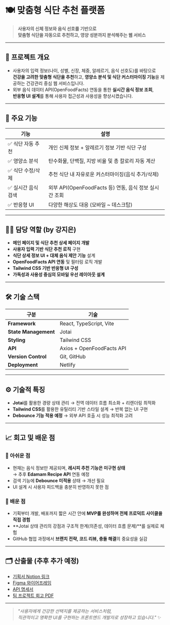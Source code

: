# 🍽 맞춤형 식단 추천 플랫폼  
> **사용자의 신체 정보와 음식 선호를 기반으로**  
> **맞춤형 식단을 자동으로 추천하고, 영양 성분까지 분석해주는 웹 서비스**

---

## 📌 프로젝트 개요  
- 사용자의 입력 정보(나이, 성별, 신장, 체중, 알레르기, 음식 선호도)를 바탕으로  
  **건강을 고려한 맞춤형 식단을 추천**하고, **영양소 분석 및 식단 커스터마이징 기능**을 제공하는 건강관리 중심 웹 서비스입니다.  
- 외부 음식 데이터 API(OpenFoodFacts) 연동을 통한 **실시간 음식 정보 조회**,  
  **반응형 UI 설계**를 통해 사용자 접근성과 사용성을 향상시켰습니다.

---

## 🔑 주요 기능

| 기능 | 설명 |
|------|------|
| ✅ 식단 자동 추천 | 개인 신체 정보 + 알레르기 정보 기반 식단 구성 |
| ✅ 영양소 분석 | 탄수화물, 단백질, 지방 비율 및 총 칼로리 자동 계산 |
| ✅ 식단 수정/삭제 | 추천 식단 내 자유로운 커스터마이징(음식 추가/삭제) |
| ✅ 실시간 음식 검색 | 외부 API(OpenFoodFacts 등) 연동, 음식 정보 실시간 조회 |
| ✅ 반응형 UI | 다양한 해상도 대응 (모바일 ~ 데스크탑) |

---

## 👩‍💻 담당 역할 (by 강지은)

- **메인 페이지 및 식단 추천 상세 페이지 개발**
- **사용자 입력 기반 식단 추천 로직** 구현
- **식단 상세 정보 UI + 대체 음식 제안 기능** 설계
- **OpenFoodFacts API 연동** 및 필터링 로직 개발
- **Tailwind CSS 기반 반응형 UI 구성**
- **가독성과 사용성 중심의 모바일 우선 레이아웃 설계**

---

## 🛠 기술 스택

| 구분 | 기술 |
|------|------|
| **Framework** | React, TypeScript, Vite |
| **State Management** | Jotai |
| **Styling** | Tailwind CSS |
| **API** | Axios + OpenFoodFacts API |
| **Version Control** | Git, GitHub |
| **Deployment** | Netlify |

---

## ⚙️ 기술적 특징
- **Jotai**를 활용한 경량 상태 관리 → 전역 데이터 흐름 최소화 + 리렌더링 최적화  
- **Tailwind CSS**를 활용한 유틸리티 기반 스타일 설계 → 반복 없는 UI 구현  
- **Debounce 기능 적용 예정** → 외부 API 호출 시 성능 최적화 고려  

---

## 📈 회고 및 배운 점

### 🔹 아쉬운 점
- 현재는 음식 정보만 제공되며, **레시피 추천 기능은 미구현 상태**  
  → 추후 **Edamam Recipe API** 연동 예정  
- 검색 기능에 **Debounce 미적용** 상태 → 개선 필요  
- UI 설계 시 사용자 피드백을 충분히 반영하지 못한 점  

### 🔹 배운 점
- 기획부터 개발, 배포까지 짧은 시간 안에 **MVP를 완성하며 전체 프로덕트 사이클을 직접 경험**  
- **Jotai 상태 관리의 강점과 구조적 한계(의존성, 데이터 흐름 문제)**를 실제로 체험  
- GitHub 협업 과정에서 **브랜치 전략, 코드 리뷰, 충돌 해결**의 중요성을 실감

---

## 🗂 산출물 (추후 추가 예정)

- [기획서 Notion 링크](#)
- [Figma 와이어프레임](#https://www.figma.com/proto/zUvHFZCDLrODqUSgNPRkIp/Diet-Story?node-id=65-696&t=FrafyxyyCdG5HgNf-1)
- [API 명세서](#)
- [팀 프로젝트 회고 PDF](#)

---

> _"사용자에게 건강한 선택지를 제공하는 서비스처럼,_  
> _직관적이고 명확한 UI를 구현하는 프론트엔드 개발자로 성장하고 있습니다."_ ✨


